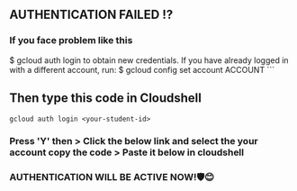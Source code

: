 ## AUTHENTICATION FAILED ⁉
### If you face problem like this 
  $ gcloud auth login
to obtain new credentials.
If you have already logged in with a different account, run:
  $ gcloud config set account ACCOUNT ```

## Then type this code in Cloudshell
``` gcloud auth login <your-student-id> ```
### Press 'Y' then > Click the below link and select the your account copy the code > Paste it below in cloudshell
### AUTHENTICATION WILL BE ACTIVE NOW!🛡😊
